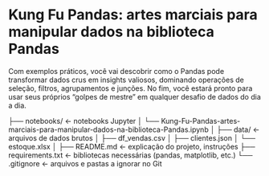 # Kung Fu Pandas: artes marciais para manipular dados na biblioteca Pandas
Com exemplos práticos, você vai descobrir como o Pandas pode transformar dados crus em insights valiosos, dominando operações de seleção, filtros, agrupamentos e junções. No fim, você estará pronto para usar seus próprios “golpes de mestre” em qualquer desafio de dados do dia a dia.

├── notebooks/                <- notebooks Jupyter
│   └── Kung-Fu-Pandas-artes-marciais-para-manipular-dados-na-biblioteca-Pandas.ipynb
│
├── data/                     <- arquivos de dados brutos
│   ├── df_vendas.csv
│   ├── clientes.json
│   └── estoque.xlsx
│
├── README.md                 <- explicação do projeto, instruções
├── requirements.txt          <- bibliotecas necessárias (pandas, matplotlib, etc.)
└── .gitignore                <- arquivos e pastas a ignorar no Git
